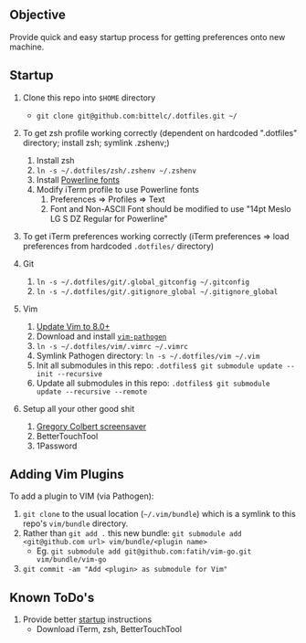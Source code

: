 ## Objective

Provide quick and easy startup process for getting preferences onto new machine.

## Startup

1. Clone this repo into `$HOME` directory
    * `git clone git@github.com:bittelc/.dotfiles.git ~/`
1. To get zsh profile working correctly (dependent on hardcoded ".dotfiles" directory; install zsh; symlink .zshenv;)
    1. Install zsh
    1. `ln -s ~/.dotfiles/zsh/.zshenv ~/.zshenv`
    1. Install [Powerline fonts](https://github.com/powerline/fonts)
    1. Modify iTerm profile to use Powerline fonts
         1. Preferences => Profiles => Text
         1. Font and Non-ASCII Font should be modified to use "14pt Meslo LG S DZ Regular for Powerline"
2. To get iTerm preferences working correctly (iTerm preferences => load preferences from hardcoded `.dotfiles/` directory)
3. Git
    1. `ln -s ~/.dotfiles/git/.global_gitconfig ~/.gitconfig`
    2. `ln -s ~/.dotfiles/git/.gitignore_global ~/.gitignore_global`

3. Vim
   1. [Update Vim to 8.0+](https://stackoverflow.com/questions/39861793/how-update-vim-to-8-0-version-in-osx)
   1. Download and install [`vim-pathogen`](https://github.com/tpope/vim-pathogen)
    2. `ln -s ~/.dotfiles/vim/.vimrc ~/.vimrc`
    3. Symlink Pathogen directory: `ln -s ~/.dotfiles/vim ~/.vim`
    4. Init all submodules in this repo: `.dotfiles$ git submodule update --init --recursive`
    5. Update all submodules in this repo: `.dotfiles$ git submodule update --recursive --remote`
1. Setup all your other good shit
   1. [Gregory Colbert screensaver](https://gregorycolbert.com/screensaver.php)
   1. BetterTouchTool
   1. 1Password


## Adding Vim Plugins

To add a plugin to VIM (via Pathogen):

1. `git clone` to the usual location (`~/.vim/bundle`) which is a symlink to this repo's `vim/bundle` directory.
2. Rather than `git add .` this new bundle: `git submodule add <git@github.com url> vim/bundle/<plugin name>`
    * Eg. `git submodule add git@github.com:fatih/vim-go.git vim/bundle/vim-go`
3. `git commit -am "Add <plugin> as submodule for Vim"`

## Known ToDo's
1. Provide better [startup](#startup) instructions
    * Download iTerm, zsh, BetterTouchTool


